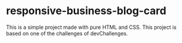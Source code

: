 # responsive-business-blog-card
This is a simple project made with pure HTML and CSS. This project is based on one of the challenges of devChallenges.
